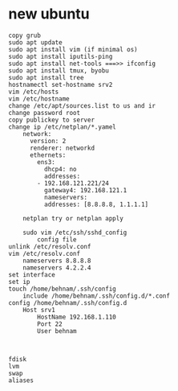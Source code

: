 # new ubuntu
	copy grub
	sudo apt update
	sudo apt install vim (if minimal os)
	sudo apt install iputils-ping
	sudo apt install net-tools ===>> ifconfig
	sudo apt install tmux, byobu
	sudo apt install tree
	hostnamectl set-hostname srv2
	vim /etc/hosts
	vim /etc/hostname
	change /etc/apt/sources.list to us and ir
	change password root
	copy publickey to server
	change ip /etc/netplan/*.yamel
		network:
		  version: 2
		  renderer: networkd
		  ethernets:
		    ens3:
		      dhcp4: no
		      addresses:
			- 192.168.121.221/24
		      gateway4: 192.168.121.1
		      nameservers:
			  addresses: [8.8.8.8, 1.1.1.1]
			  
		netplan try or netplan apply
		
		sudo vim /etc/ssh/sshd_config
			config file	
	unlink /etc/resolv.conf
	vim /etc/resolv.conf
		nameservers 8.8.8.8
		nameservers 4.2.2.4
	set interface
	set ip
	touch /home/behnam/.ssh/config
		include /home/behnam/.ssh/config.d/*.conf
	config /home/behnam/.ssh/config.d
		Host srv1
			HostName 192.168.1.110
			Port 22
			User behnam
			
			
			
	fdisk
	lvm
	swap
	aliases
	
	
	
	
	
